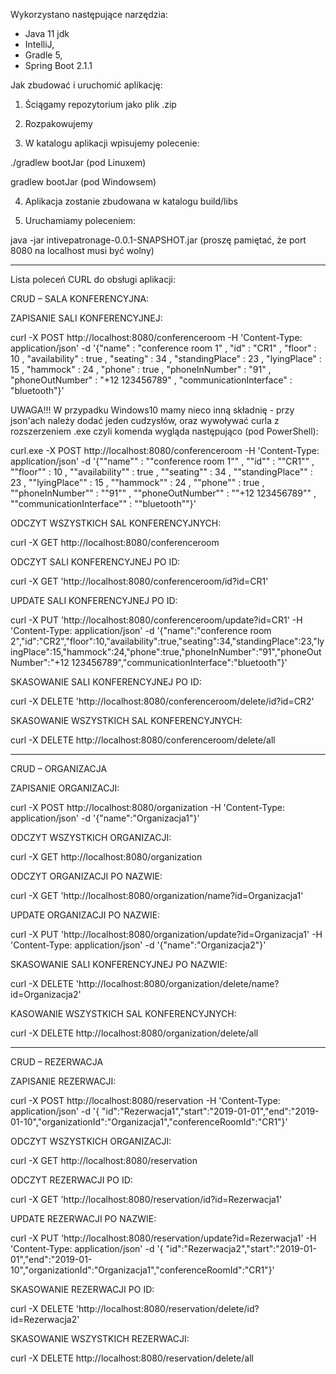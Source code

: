 Wykorzystano następujące narzędzia:

- Java 11 jdk
- IntelliJ, 
- Gradle 5,
- Spring Boot 2.1.1


Jak zbudować i uruchomić aplikację:

1. Ściągamy repozytorium jako plik .zip

2. Rozpakowujemy

3. W katalogu aplikacji wpisujemy polecenie:

./gradlew bootJar    (pod Linuxem)

gradlew bootJar    (pod Windowsem)

4. Aplikacja zostanie zbudowana w katalogu build/libs

5. Uruchamiamy poleceniem:

java -jar intivepatronage-0.0.1-SNAPSHOT.jar    (proszę pamiętać, że port 8080 na localhost musi być wolny)

******************************************************************

Lista poleceń CURL do obsługi aplikacji:

CRUD – SALA KONFERENCYJNA:

ZAPISANIE SALI KONFERENCYJNEJ:

curl -X POST http://localhost:8080/conferenceroom -H 'Content-Type: application/json' -d '{"name" : "conference room 1" , "id" : "CR1" , "floor" : 10 , "availability" : true , "seating" : 34 , "standingPlace" : 23 , "lyingPlace" : 15 , "hammock" : 24 , "phone" : true , "phoneInNumber" : "91" , "phoneOutNumber" : "+12 123456789" , "communicationInterface" : "bluetooth"}'

UWAGA!!! W przypadku Windows10 mamy nieco inną składnię - przy json'ach należy dodać jeden cudzysłów, oraz wywoływać curla z rozszerzeniem .exe czyli komenda wygląda następująco (pod PowerShell):

curl.exe -X POST http://localhost:8080/conferenceroom -H 'Content-Type: application/json' -d '{""name"" : ""conference room 1"" , ""id"" : ""CR1"" , ""floor"" : 10 , ""availability"" : true , ""seating"" : 34 , ""standingPlace"" : 23 , ""lyingPlace"" : 15 , ""hammock"" : 24 , ""phone"" : true , ""phoneInNumber"" : ""91"" , ""phoneOutNumber"" : ""+12 123456789"" , ""communicationInterface"" : ""bluetooth""}'


ODCZYT WSZYSTKICH SAL KONFERENCYJNYCH:

curl -X GET http://localhost:8080/conferenceroom


ODCZYT SALI KONFERENCYJNEJ PO ID:

curl -X GET 'http://localhost:8080/conferenceroom/id?id=CR1'


UPDATE SALI KONFERENCYJNEJ PO ID:

curl -X PUT 'http://localhost:8080/conferenceroom/update?id=CR1' -H 'Content-Type: application/json' -d '{"name":"conference room 2","id":"CR2","floor":10,"availability":true,"seating":34,"standingPlace":23,"lyingPlace":15,"hammock":24,"phone":true,"phoneInNumber":"91","phoneOutNumber":"+12 123456789","communicationInterface":"bluetooth"}'


SKASOWANIE SALI KONFERENCYJNEJ PO ID:

curl -X DELETE 'http://localhost:8080/conferenceroom/delete/id?id=CR2'


SKASOWANIE WSZYSTKICH SAL KONFERENCYJNYCH:

curl -X DELETE http://localhost:8080/conferenceroom/delete/all

******************************************************************

CRUD – ORGANIZACJA

ZAPISANIE ORGANIZACJI:

curl -X POST  http://localhost:8080/organization -H 'Content-Type: application/json' -d '{"name":"Organizacja1"}'


ODCZYT WSZYSTKICH ORGANIZACJI:

curl -X GET http://localhost:8080/organization


ODCZYT ORGANIZACJI PO NAZWIE:

curl -X GET 'http://localhost:8080/organization/name?id=Organizacja1'


UPDATE ORGANIZACJI PO NAZWIE:

curl -X PUT 'http://localhost:8080/organization/update?id=Organizacja1' -H 'Content-Type: application/json' -d '{"name":"Organizacja2"}'


SKASOWANIE SALI KONFERENCYJNEJ PO NAZWIE:

curl -X DELETE 'http://localhost:8080/organization/delete/name?id=Organizacja2'


KASOWANIE WSZYSTKICH SAL KONFERENCYJNYCH:

curl -X DELETE http://localhost:8080/organization/delete/all

******************************************************************

CRUD – REZERWACJA

ZAPISANIE REZERWACJI:

curl -X POST http://localhost:8080/reservation -H 'Content-Type: application/json' -d '{ 
"id":"Rezerwacja1","start":"2019-01-01","end":"2019-01-10","organizationId":"Organizacja1","conferenceRoomId":"CR1"}'


ODCZYT WSZYSTKICH ORGANIZACJI:

curl -X GET http://localhost:8080/reservation


ODCZYT REZERWACJI PO ID:

curl -X GET 'http://localhost:8080/reservation/id?id=Rezerwacja1'


UPDATE REZERWACJI PO NAZWIE:

curl -X PUT 'http://localhost:8080/reservation/update?id=Rezerwacja1' -H 'Content-Type: application/json' -d '{ 
"id":"Rezerwacja2","start":"2019-01-01","end":"2019-01-10","organizationId":"Organizacja1","conferenceRoomId":"CR1"}'


SKASOWANIE REZERWACJI PO ID:

curl -X DELETE 'http://localhost:8080/reservation/delete/id?id=Rezerwacja2'


SKASOWANIE WSZYSTKICH REZERWACJI:

curl -X DELETE http://localhost:8080/reservation/delete/all

